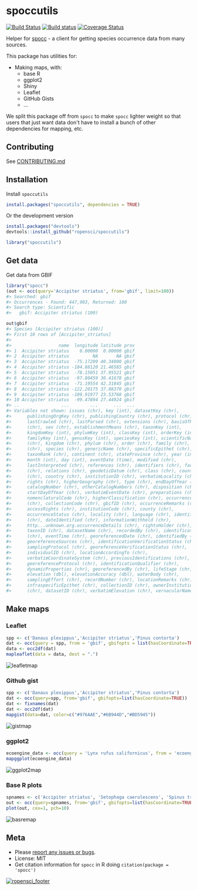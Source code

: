 spoccutils
==========



[![Build Status](https://api.travis-ci.org/ropensci/spoccutils.png)](https://travis-ci.org/ropensci/spoccutils)
[![Build status](https://ci.appveyor.com/api/projects/status/jfgg6p111mynxrdc?svg=true)](https://ci.appveyor.com/project/sckott/spoccutils)
[![Coverage Status](https://coveralls.io/repos/ropensci/spoccutils/badge.svg)](https://coveralls.io/r/ropensci/spoccutils)

Helper for [spocc](https://github.com/ropensci/spocc) - a client for getting species occurrence data from many sources.

This package has utilities for:

* Making maps, with:
    * base R
    * ggplot2
    * Shiny
    * Leaflet
    * GitHub Gists
    * ...
    
We split this package off from `spocc` to make `spocc` lighter weight so that users that just want data don't have to install a bunch of other dependencies for mapping, etc. 

## Contributing

See [CONTRIBUTING.md](CONTRIBUTING.md)

## Installation

Install `spoccutils`


```r
install.packages("spoccutils", dependencies = TRUE)
```

Or the development version


```r
install.packages("devtools")
devtools::install_github("ropensci/spoccutils")
```


```r
library("spoccutils")
```

## Get data

Get data from GBIF


```r
library("spocc")
(out <- occ(query='Accipiter striatus', from='gbif', limit=100))
#> Searched: gbif
#> Occurrences - Found: 447,903, Returned: 100
#> Search type: Scientific
#>   gbif: Accipiter striatus (100)
```


```r
out$gbif
#> Species [Accipiter striatus (100)] 
#> First 10 rows of [Accipiter_striatus]
#> 
#>                  name  longitude latitude prov
#> 1  Accipiter striatus    0.00000  0.00000 gbif
#> 2  Accipiter striatus         NA       NA gbif
#> 3  Accipiter striatus  -75.17209 40.34000 gbif
#> 4  Accipiter striatus -104.88120 21.46585 gbif
#> 5  Accipiter striatus  -78.15051 37.95521 gbif
#> 6  Accipiter striatus  -97.80459 30.41678 gbif
#> 7  Accipiter striatus  -71.19554 42.31845 gbif
#> 8  Accipiter striatus -122.20175 37.88370 gbif
#> 9  Accipiter striatus -109.91977 23.53768 gbif
#> 10 Accipiter striatus  -99.47894 27.44924 gbif
#> ..                ...        ...      ...  ...
#> Variables not shown: issues (chr), key (int), datasetKey (chr),
#>      publishingOrgKey (chr), publishingCountry (chr), protocol (chr),
#>      lastCrawled (chr), lastParsed (chr), extensions (chr), basisOfRecord
#>      (chr), sex (chr), establishmentMeans (chr), taxonKey (int),
#>      kingdomKey (int), phylumKey (int), classKey (int), orderKey (int),
#>      familyKey (int), genusKey (int), speciesKey (int), scientificName
#>      (chr), kingdom (chr), phylum (chr), order (chr), family (chr), genus
#>      (chr), species (chr), genericName (chr), specificEpithet (chr),
#>      taxonRank (chr), continent (chr), stateProvince (chr), year (int),
#>      month (int), day (int), eventDate (time), modified (chr),
#>      lastInterpreted (chr), references (chr), identifiers (chr), facts
#>      (chr), relations (chr), geodeticDatum (chr), class (chr), countryCode
#>      (chr), country (chr), institutionID (chr), verbatimLocality (chr),
#>      rights (chr), higherGeography (chr), type (chr), endDayOfYear (chr),
#>      catalogNumber (chr), otherCatalogNumbers (chr), disposition (chr),
#>      startDayOfYear (chr), verbatimEventDate (chr), preparations (chr),
#>      nomenclaturalCode (chr), higherClassification (chr), occurrenceID
#>      (chr), collectionCode (chr), gbifID (chr), occurrenceRemarks (chr),
#>      accessRights (chr), institutionCode (chr), county (chr),
#>      occurrenceStatus (chr), locality (chr), language (chr), identifier
#>      (chr), dateIdentified (chr), informationWithheld (chr),
#>      http...unknown.org.occurrenceDetails (chr), rightsHolder (chr),
#>      taxonID (chr), datasetName (chr), recordedBy (chr), identificationID
#>      (chr), eventTime (chr), georeferencedDate (chr), identifiedBy (chr),
#>      georeferenceSources (chr), identificationVerificationStatus (chr),
#>      samplingProtocol (chr), georeferenceVerificationStatus (chr),
#>      individualID (chr), locationAccordingTo (chr),
#>      verbatimCoordinateSystem (chr), previousIdentifications (chr),
#>      georeferenceProtocol (chr), identificationQualifier (chr),
#>      dynamicProperties (chr), georeferencedBy (chr), lifeStage (chr),
#>      elevation (dbl), elevationAccuracy (dbl), waterBody (chr),
#>      samplingEffort (chr), recordNumber (chr), locationRemarks (chr),
#>      infraspecificEpithet (chr), collectionID (chr), ownerInstitutionCode
#>      (chr), datasetID (chr), verbatimElevation (chr), vernacularName (chr)
```

## Make maps

### Leaflet


```r
spp <- c('Danaus plexippus','Accipiter striatus','Pinus contorta')
dat <- occ(query = spp, from = 'gbif', gbifopts = list(hasCoordinate=TRUE))
data <- occ2df(dat)
mapleaflet(data = data, dest = ".")
```

![leafletmap](http://f.cl.ly/items/3w2Y1E3Z0T2T2z40310K/Screen%20Shot%202014-02-09%20at%2010.38.10%20PM.png)


### Github gist


```r
spp <- c('Danaus plexippus','Accipiter striatus','Pinus contorta')
dat <- occ(query=spp, from='gbif', gbifopts=list(hasCoordinate=TRUE))
dat <- fixnames(dat)
dat <- occ2df(dat)
mapgist(data=dat, color=c("#976AAE","#6B944D","#BD5945"))
```

![gistmap](http://f.cl.ly/items/343l2G0A2J3T0n2t433W/Screen%20Shot%202014-02-09%20at%2010.40.57%20PM.png)


### ggplot2


```r
ecoengine_data <- occ(query = 'Lynx rufus californicus', from = 'ecoengine')
mapggplot(ecoengine_data)
```

![ggplot2map](http://f.cl.ly/items/1U1R0E0G392l2q362V33/Screen%20Shot%202014-02-09%20at%2010.44.59%20PM.png)


### Base R plots


```r
spnames <- c('Accipiter striatus', 'Setophaga caerulescens', 'Spinus tristis')
out <- occ(query=spnames, from='gbif', gbifopts=list(hasCoordinate=TRUE))
plot(out, cex=1, pch=10)
```

![basremap](http://f.cl.ly/items/3O13330W3w3Z0H3u1X0s/Screen%20Shot%202014-02-09%20at%2010.46.25%20PM.png)

## Meta

* Please [report any issues or bugs](https://github.com/ropensci/spocc/issues).
* License: MIT
* Get citation information for `spocc` in R doing `citation(package = 'spocc')`

[![ropensci_footer](http://ropensci.org/public_images/github_footer.png)](http://ropensci.org)

[gbif]: https://github.com/ropensci/rgbif
[vertnet]: https://github.com/ropensci/rvertnet
[bison]: https://github.com/ropensci/rbison
[inat]: https://github.com/ropensci/rinat
[taxize]: https://github.com/ropensci/taxize
[ecoengine]: https://github.com/ropensci/ecoengine
[antweb]: http://antweb.org/
